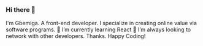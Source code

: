 ### Hi there 👋
I'm Gbemiga. A front-end developer. I specialize in creating online value via software programs. 
🌱 I’m currently learning React
👯 I’m always looking to network with other developers.
Thanks. Happy Coding!

<!--
**AtGbemiga/AtGbemiga** is a ✨ _special_ ✨ repository because its `README.md` (this file) appears on your GitHub profile.

Here are some ideas to get you started:

- 🔭 I’m currently working on ...
- 🌱 I’m currently learning ...
- 👯 I’m looking to collaborate on ...
- 🤔 I’m looking for help with ...
- 💬 Ask me about ...
- 📫 How to reach me: ...
- 😄 Pronouns: ...
- ⚡ Fun fact: ...
-->
